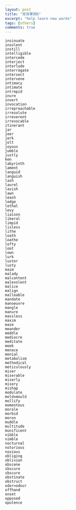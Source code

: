 ```yaml
---
layout: post
title: "背背單詞6"
excerpt: "help learn new words"
tags: [others]
comments: true
---
```


	insinuate
	insolent
	instill
	intelligible
	intercede
	interject
	interlude
	interrogate
	intersect
	intervene
	intimacy
	intimate
	intrepid
	inure
	invert
	invocation
	irreproachable
	irresolute
	irreverent
	irrevocable
	itinerant
	jar
	jeer
	jerk
	jolt
	joyous
	jumble
	justly
	ken
	labyrinth
	lament
	languid
	languish
	lash
	laurel
	lavish
	lawn
	leash
	ledge
	lethal
	levy
	liaison
	liberal
	limpid
	lisless
	lithe
	loath
	loathe
	lofty
	loot
	lown
	lurk
	luster
	lusty
	maim
	malady
	malcontent
	malevolent
	malice
	malign
	malleable
	mandate
	manoeuvre
	mangle
	manure
	massless
	maxim
	maze
	meander
	meddle
	mediocre
	meditate
	meek
	menace
	menial
	metabolism
	methodical
	meticulously
	miser
	miserable
	miserly
	misery
	mishap
	modulate
	mold=mould
	mollify
	momentous
	morale
	morbid
	moron
	muddle
	multitude
	munificent
	nibble
	nimble
	nocturnal
	notorious
	noxious
	obliging
	oblivion
	obscene
	sbscure
	sbscure
	obstinate
	obstruct
	odor=odour
	offhand
	onset
	opposed
	opulence